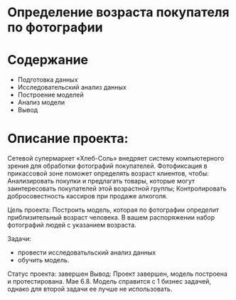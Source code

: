 # Определение возраста покупателя по фотографии   

# Содержание
- Подготовка данных
- Исследовательский анализ данных
- Построение моделей
- Анализ модели
- Вывод
# Описание проекта:
Сетевой супермаркет «Хлеб-Соль» внедряет систему компьютерного зрения для обработки фотографий покупателей. Фотофиксация в прикассовой зоне поможет определять возраст клиентов, чтобы:
Анализировать покупки и предлагать товары, которые могут заинтересовать покупателей этой возрастной группы;
Контролировать добросовестность кассиров при продаже алкоголя.

Цель проекта: Построить модель, которая по фотографии определит приблизительный возраст человека. В вашем распоряжении набор фотографий людей с указанием возраста.

Задачи:
- провести исследоватьльский анализ данных
- обучить модель.



Статус проекта: завершен
Вывод:
Проект завершен, модель поcтроена и протестирована. Mae 6.8. Модель справится с 1 бизнес задачей, однако для второй задачи ее лучше не использовать.